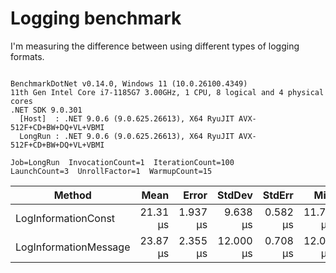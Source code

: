 ﻿# Logging benchmark

I'm measuring the difference between using different types of logging formats.

```

BenchmarkDotNet v0.14.0, Windows 11 (10.0.26100.4349)
11th Gen Intel Core i7-1185G7 3.00GHz, 1 CPU, 8 logical and 4 physical cores
.NET SDK 9.0.301
  [Host]  : .NET 9.0.6 (9.0.625.26613), X64 RyuJIT AVX-512F+CD+BW+DQ+VL+VBMI
  LongRun : .NET 9.0.6 (9.0.625.26613), X64 RyuJIT AVX-512F+CD+BW+DQ+VL+VBMI

Job=LongRun  InvocationCount=1  IterationCount=100  
LaunchCount=3  UnrollFactor=1  WarmupCount=15  

```
| Method                | Mean     | Error    | StdDev    | StdErr   | Min      | Max      | Op/s     | Allocated |
|---------------------- |---------:|---------:|----------:|---------:|---------:|---------:|---------:|----------:|
| LogInformationConst   | 21.31 μs | 1.937 μs |  9.638 μs | 0.582 μs | 11.70 μs | 59.50 μs | 46,927.5 |     584 B |
| LogInformationMessage | 23.87 μs | 2.355 μs | 12.000 μs | 0.708 μs | 12.00 μs | 68.10 μs | 41,900.3 |     616 B |
